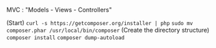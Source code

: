 MVC : "Models - Views - Controllers"

(Start)
`curl -s https://getcomposer.org/installer | php`
`sudo mv composer.phar /usr/local/bin/composer`
(Create the directory structure)
`composer install`
`composer dump-autoload`

